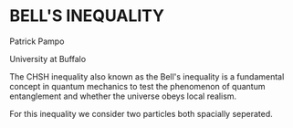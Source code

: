 # BELL'S INEQUALITY
Patrick Pampo

University at Buffalo

The CHSH inequality also known as the Bell's inequality is a fundamental concept in quantum
mechanics to test the phenomenon of quantum entanglement and whether the universe obeys local
realism. 

For this inequality we consider two particles both spacially seperated.
